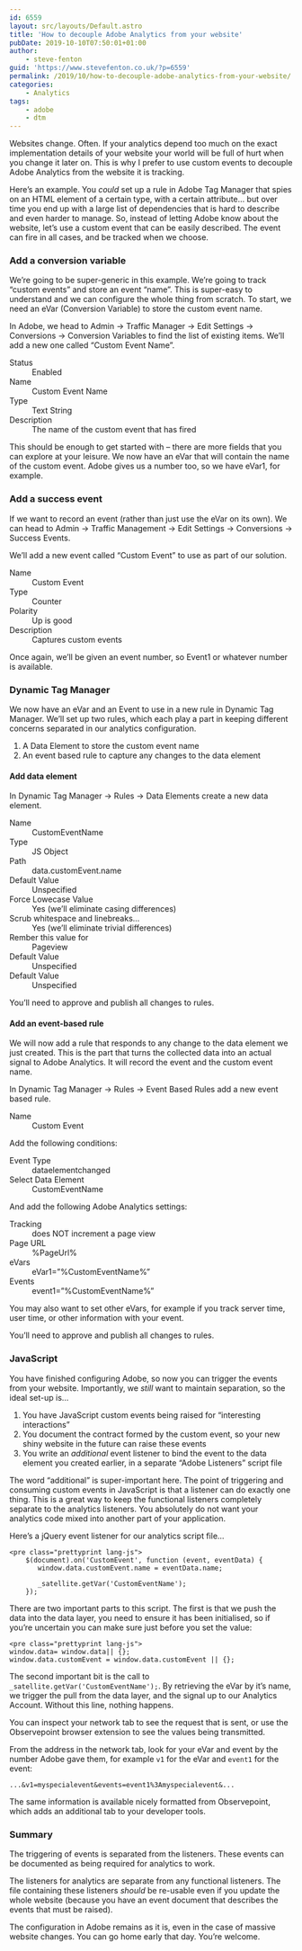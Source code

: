 ```yaml
---
id: 6559
layout: src/layouts/Default.astro
title: 'How to decouple Adobe Analytics from your website'
pubDate: 2019-10-10T07:50:01+01:00
author:
    - steve-fenton
guid: 'https://www.stevefenton.co.uk/?p=6559'
permalink: /2019/10/how-to-decouple-adobe-analytics-from-your-website/
categories:
    - Analytics
tags:
    - adobe
    - dtm
---
```


Websites change. Often. If your analytics depend too much on the exact implementation details of your website your world will be full of hurt when you change it later on. This is why I prefer to use custom events to decouple Adobe Analytics from the website it is tracking.

Here’s an example. You *could* set up a rule in Adobe Tag Manager that spies on an HTML element of a certain type, with a certain attribute… but over time you end up with a large list of dependencies that is hard to describe and even harder to manage. So, instead of letting Adobe know about the website, let’s use a custom event that can be easily described. The event can fire in all cases, and be tracked when we choose.

### Add a conversion variable

We’re going to be super-generic in this example. We’re going to track “custom events” and store an event “name”. This is super-easy to understand and we can configure the whole thing from scratch. To start, we need an eVar (Conversion Variable) to store the custom event name.

In Adobe, we head to Admin -&gt; Traffic Manager -&gt; Edit Settings -&gt; Conversions -&gt; Conversion Variables to find the list of existing items. We’ll add a new one called “Custom Event Name”.

<dl><dt>Status</dt><dd>Enabled</dd><dt>Name</dt><dd>Custom Event Name</dd><dt>Type</dt><dd>Text String</dd><dt>Description</dt><dd>The name of the custom event that has fired</dd></dl>This should be enough to get started with – there are more fields that you can explore at your leisure. We now have an eVar that will contain the name of the custom event. Adobe gives us a number too, so we have eVar1, for example.

### Add a success event

If we want to record an event (rather than just use the eVar on its own). We can head to Admin -&gt; Traffic Management -&gt; Edit Settings -&gt; Conversions -&gt; Success Events.

We’ll add a new event called “Custom Event” to use as part of our solution.

<dl><dt>Name</dt><dd>Custom Event</dd><dt>Type</dt><dd>Counter</dd><dt>Polarity</dt><dd>Up is good</dd><dt>Description</dt><dd>Captures custom events</dd></dl>Once again, we’ll be given an event number, so Event1 or whatever number is available.

### Dynamic Tag Manager

We now have an eVar and an Event to use in a new rule in Dynamic Tag Manager. We’ll set up two rules, which each play a part in keeping different concerns separated in our analytics configuration.

1. A Data Element to store the custom event name
2. An event based rule to capture any changes to the data element

#### Add data element

In Dynamic Tag Manager -&gt; Rules -&gt; Data Elements create a new data element.

<dl><dt>Name</dt><dd>CustomEventName</dd><dt>Type</dt><dd>JS Object</dd><dt>Path</dt><dd>data.customEvent.name</dd><dt>Default Value</dt><dd>Unspecified</dd><dt>Force Lowecase Value</dt><dd>Yes (we’ll eliminate casing differences)</dd><dt>Scrub whitespace and linebreaks…</dt><dd>Yes (we’ll eliminate trivial differences)</dd><dt>Rember this value for</dt><dd>Pageview</dd><dt>Default Value</dt><dd>Unspecified</dd><dt>Default Value</dt><dd>Unspecified</dd></dl>You’ll need to approve and publish all changes to rules.

#### Add an event-based rule

We will now add a rule that responds to any change to the data element we just created. This is the part that turns the collected data into an actual signal to Adobe Analytics. It will record the event and the custom event name.

In Dynamic Tag Manager -&gt; Rules -&gt; Event Based Rules add a new event based rule.

<dl><dt>Name</dt><dd>Custom Event</dd></dl>Add the following conditions:

<dl><dt>Event Type</dt><dd>dataelementchanged</dd><dt>Select Data Element</dt><dd>CustomEventName</dd></dl>And add the following Adobe Analytics settings:

<dl><dt>Tracking</dt><dd>does NOT increment a page view</dd><dt>Page URL</dt><dd>%PageUrl%</dd><dt>eVars</dt><dd>eVar1=”%CustomEventName%”</dd><dt>Events</dt><dd>event1=”%CustomEventName%”</dd></dl>You may also want to set other eVars, for example if you track server time, user time, or other information with your event.

You’ll need to approve and publish all changes to rules.

### JavaScript

You have finished configuring Adobe, so now you can trigger the events from your website. Importantly, we *still* want to maintain separation, so the ideal set-up is…

1. You have JavaScript custom events being raised for “interesting interactions”
2. You document the contract formed by the custom event, so your new shiny website in the future can raise these events
3. You write an *additional* event listener to bind the event to the data element you created earlier, in a separate “Adobe Listeners” script file

The word “additional” is super-important here. The point of triggering and consuming custom events in JavaScript is that a listener can do exactly one thing. This is a great way to keep the functional listeners completely separate to the analytics listeners. You absolutely do not want your analytics code mixed into another part of your application.

Here’s a jQuery event listener for our analytics script file…

```
<pre class="prettyprint lang-js">
    $(document).on('CustomEvent', function (event, eventData) {
       window.data.customEvent.name = eventData.name;

       _satellite.getVar('CustomEventName');
    });
```

There are two important parts to this script. The first is that we push the data into the data layer, you need to ensure it has been initialised, so if you’re uncertain you can make sure just before you set the value:

```
<pre class="prettyprint lang-js">
window.data= window.data|| {};
window.data.customEvent = window.data.customEvent || {};
```

The second important bit is the call to `_satellite.getVar('CustomEventName');`. By retrieving the eVar by it’s name, we trigger the pull from the data layer, and the signal up to our Analytics Account. Without this line, nothing happens.

You can inspect your network tab to see the request that is sent, or use the Observepoint browser extension to see the values being transmitted.

From the address in the network tab, look for your eVar and event by the number Adobe gave them, for example `v1` for the eVar and `event1` for the event:

`...&v1=myspecialevent&events=event1%3Amyspecialevent&...`

The same information is available nicely formatted from Observepoint, which adds an additional tab to your developer tools.

### Summary

The triggering of events is separated from the listeners. These events can be documented as being required for analytics to work.

The listeners for analytics are separate from any functional listeners. The file containing these listeners *should* be re-usable even if you update the whole website (because you have an event document that describes the events that must be raised).

The configuration in Adobe remains as it is, even in the case of massive website changes. You can go home early that day. You’re welcome.